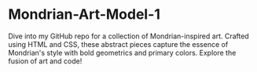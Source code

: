 # Mondrian-Art-Model-1
Dive into my GitHub repo for a collection of Mondrian-inspired art. Crafted using HTML and CSS, these abstract pieces capture the essence of Mondrian's style with bold geometrics and primary colors. Explore the fusion of art and code!
